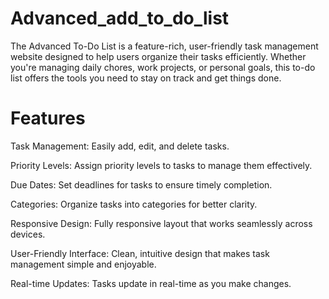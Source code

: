 # Advanced_add_to_do_list
The Advanced To-Do List is a feature-rich, user-friendly task management website designed to help users organize their tasks efficiently. Whether you're managing daily chores, work projects, or personal goals, this to-do list offers the tools you need to stay on track and get things done.

# Features
Task Management: Easily add, edit, and delete tasks.

Priority Levels: Assign priority levels to tasks to manage them effectively.

Due Dates: Set deadlines for tasks to ensure timely completion.

Categories: Organize tasks into categories for better clarity.

Responsive Design: Fully responsive layout that works seamlessly across devices.

User-Friendly Interface: Clean, intuitive design that makes task management simple and enjoyable.

Real-time Updates: Tasks update in real-time as you make changes.
